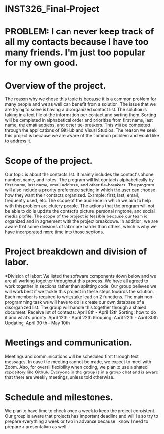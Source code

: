 # INST326_Final-Project


# PROBLEM: I can never keep track of all my contacts because I have too many friends. I'm just too popular for my own good. 


# Overview of the project. 
The reason why we chose this topic is because it is a common problem for many people and we as well can benefit from a solution. The issue that we are trying to solve is having a disorganized contact list. The solution is taking in a text file of the information per contact and sorting them. Sorting will be completed in alphabetical order and prioritize from first name, last name, the email address, and other tie-breakers. This will be completed through the applications of GitHub and Visual Studios. The reason we seek this project is because we are aware of the common problem and would like to address it.

# Scope of the project. 
Our topic is about the contacts list. It mainly includes the contact's phone number, name, and notes. The program will list contacts alphabetically by first name, last name, email address, and other tie-breakers. The program will also include a priority preference setting in which the user can choose how they want their contacts organized. Example: first, last, email, frequently used, etc. The scope of the audience in which we aim to help with this problem are clutery people. The actions that the program will not be able to do is update the contact’s picture, personal ringtone, and social media profile. The scope of the project is feasible because our team is organized and in agreement with the project breakdown. In addition, we are aware that some divisions of labor are harder than others, which is why we have incorporated more time into those sections.

# Project breakdown and division of labor. 
*Division of labor: We listed the software components down below and we are all working together throughout this process. We have all agreed to work together in sections rather than splitting code. Our group believes we will work best if we tackle this project in these steps towards the solution. Each member is required to write/take lead on 2 functions. The main non-programming task we will have to do is create our own database of a disorganized list. The group will handle this together through a shared document.
Receive list of contacts: April 8th - April 12th
Sorting: how to do it and what’s priority: April 12th - April 22th
Grouping: April 22th - April 30th 
Updating: April 30 th - May 10th

# Meetings and communication. 
Meetings and communications will be scheduled first through text messages. In case the meeting cannot be made, we expect to meet with Zoom. Also, for overall flexibility when coding, we plan to use a shared repository like Github. Everyone in the group is in a group chat and is aware that there are weekly meetings, unless told otherwise.

# Schedule and milestones. 
We plan to have time to check once a week to keep the project consistent. Our group is aware that projects has important deadline and will  I also try to prepare everything a week or two in advance because I know I need to prepare a presentation as well.

